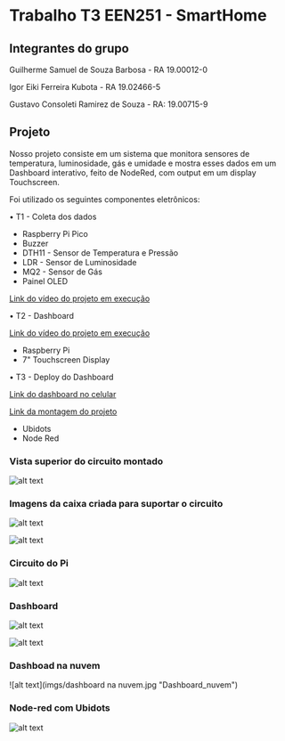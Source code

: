 # Trabalho T3 EEN251 - SmartHome

## Integrantes do grupo
Guilherme Samuel de Souza Barbosa - RA 19.00012-0

Igor Eiki Ferreira Kubota - RA 19.02466-5

Gustavo Consoleti Ramirez de Souza - RA: 19.00715-9

## Projeto

Nosso projeto consiste em um sistema que monitora sensores de temperatura, luminosidade, gás e umidade e mostra esses dados em um Dashboard interativo, feito de NodeRed, com output em um display Touchscreen.

Foi utilizado os seguintes componentes eletrônicos:

• T1 - Coleta dos dados
- Raspberry Pi Pico
- Buzzer
- DTH11 - Sensor de Temperatura e Pressão
- LDR - Sensor de Luminosidade
- MQ2 - Sensor de Gás
- Painel OLED

[Link do vídeo do projeto em execução](https://youtu.be/hk8b_z8nRYc)

• T2 - Dashboard

[Link do vídeo do projeto em execução](https://www.youtube.com/watch?v=4Dw4A4rD4js)

- Raspberry Pi
- 7" Touchscreen Display

• T3 - Deploy do Dashboard

[Link do dashboard no celular](https://youtu.be/EO3uwopUiKc)

[Link da montagem do projeto](https://youtu.be/5shehG-GXBo)

- Ubidots
- Node Red

### Vista superior do circuito montado
![alt text](imgs/circuito.jpeg "circuito")

### Imagens da caixa criada para suportar o circuito
![alt text](imgs/Caixa%20semi-montada.jpeg "caixa-semi")

![alt text](imgs/Caixa%20completa.jpeg "caixa_full")


### Circuito do Pi
![alt text](imgs/Eletronica.jpeg "Eletronica")

### Dashboard
![alt text](imgs/Dashboard1.jpeg "Dashboard_1")

![alt text](imgs/Dashboard2.jpeg "Dashboard_2")

### Dashboad na nuvem
![alt text](imgs/dashboard na nuvem.jpg "Dashboard_nuvem")

### Node-red com Ubidots
![alt text](imgs/node-red.jpg "node-red-ubidots")

